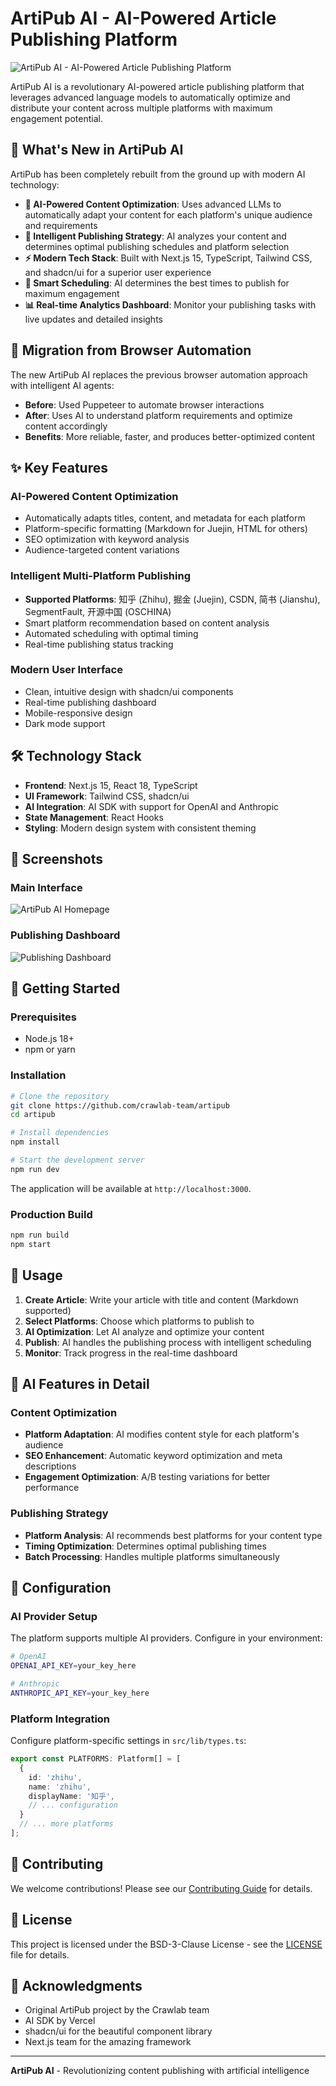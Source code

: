 # ArtiPub AI - AI-Powered Article Publishing Platform

![ArtiPub AI - AI-Powered Article Publishing Platform](https://github.com/user-attachments/assets/8708b705-320d-43e3-a704-0e9b1007d278)

ArtiPub AI is a revolutionary AI-powered article publishing platform that leverages advanced language models to automatically optimize and distribute your content across multiple platforms with maximum engagement potential.

## 🚀 What's New in ArtiPub AI

ArtiPub has been completely rebuilt from the ground up with modern AI technology:

- **🤖 AI-Powered Content Optimization**: Uses advanced LLMs to automatically adapt your content for each platform's unique audience and requirements
- **🧠 Intelligent Publishing Strategy**: AI analyzes your content and determines optimal publishing schedules and platform selection
- **⚡ Modern Tech Stack**: Built with Next.js 15, TypeScript, Tailwind CSS, and shadcn/ui for a superior user experience
- **🎯 Smart Scheduling**: AI determines the best times to publish for maximum engagement
- **📊 Real-time Analytics Dashboard**: Monitor your publishing tasks with live updates and detailed insights

## 🔄 Migration from Browser Automation

The new ArtiPub AI replaces the previous browser automation approach with intelligent AI agents:

- **Before**: Used Puppeteer to automate browser interactions
- **After**: Uses AI to understand platform requirements and optimize content accordingly
- **Benefits**: More reliable, faster, and produces better-optimized content

## ✨ Key Features

### AI-Powered Content Optimization
- Automatically adapts titles, content, and metadata for each platform
- Platform-specific formatting (Markdown for Juejin, HTML for others)
- SEO optimization with keyword analysis
- Audience-targeted content variations

### Intelligent Multi-Platform Publishing
- **Supported Platforms**: 知乎 (Zhihu), 掘金 (Juejin), CSDN, 简书 (Jianshu), SegmentFault, 开源中国 (OSCHINA)
- Smart platform recommendation based on content analysis
- Automated scheduling with optimal timing
- Real-time publishing status tracking

### Modern User Interface
- Clean, intuitive design with shadcn/ui components
- Real-time publishing dashboard
- Mobile-responsive design
- Dark mode support

## 🛠 Technology Stack

- **Frontend**: Next.js 15, React 18, TypeScript
- **UI Framework**: Tailwind CSS, shadcn/ui
- **AI Integration**: AI SDK with support for OpenAI and Anthropic
- **State Management**: React Hooks
- **Styling**: Modern design system with consistent theming

## 📸 Screenshots

### Main Interface
![ArtiPub AI Homepage](https://github.com/user-attachments/assets/8708b705-320d-43e3-a704-0e9b1007d278)

### Publishing Dashboard
![Publishing Dashboard](https://github.com/user-attachments/assets/f50d7f25-25a4-4883-92fd-a04b38d2d3a2)

## 🚀 Getting Started

### Prerequisites
- Node.js 18+
- npm or yarn

### Installation

```bash
# Clone the repository
git clone https://github.com/crawlab-team/artipub
cd artipub

# Install dependencies
npm install

# Start the development server
npm run dev
```

The application will be available at `http://localhost:3000`.

### Production Build

```bash
npm run build
npm start
```

## 🎯 Usage

1. **Create Article**: Write your article with title and content (Markdown supported)
2. **Select Platforms**: Choose which platforms to publish to
3. **AI Optimization**: Let AI analyze and optimize your content
4. **Publish**: AI handles the publishing process with intelligent scheduling
5. **Monitor**: Track progress in the real-time dashboard

## 🧪 AI Features in Detail

### Content Optimization
- **Platform Adaptation**: AI modifies content style for each platform's audience
- **SEO Enhancement**: Automatic keyword optimization and meta descriptions
- **Engagement Optimization**: A/B testing variations for better performance

### Publishing Strategy
- **Platform Analysis**: AI recommends best platforms for your content type
- **Timing Optimization**: Determines optimal publishing times
- **Batch Processing**: Handles multiple platforms simultaneously

## 🔧 Configuration

### AI Provider Setup
The platform supports multiple AI providers. Configure in your environment:

```bash
# OpenAI
OPENAI_API_KEY=your_key_here

# Anthropic
ANTHROPIC_API_KEY=your_key_here
```

### Platform Integration
Configure platform-specific settings in `src/lib/types.ts`:

```typescript
export const PLATFORMS: Platform[] = [
  {
    id: 'zhihu',
    name: 'zhihu',
    displayName: '知乎',
    // ... configuration
  }
  // ... more platforms
];
```

## 🤝 Contributing

We welcome contributions! Please see our [Contributing Guide](CONTRIBUTING.md) for details.

## 📄 License

This project is licensed under the BSD-3-Clause License - see the [LICENSE](LICENSE) file for details.

## 🙏 Acknowledgments

- Original ArtiPub project by the Crawlab team
- AI SDK by Vercel
- shadcn/ui for the beautiful component library
- Next.js team for the amazing framework

---

**ArtiPub AI** - Revolutionizing content publishing with artificial intelligence